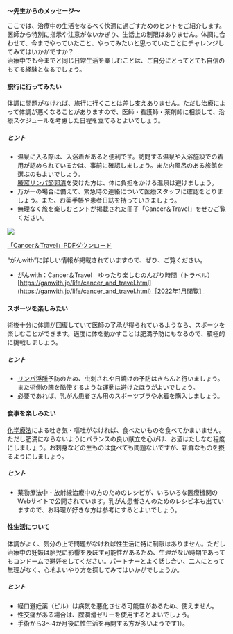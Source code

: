 **～先生からのメッセージ～**

ここでは、治療中の生活をなるべく快適に過ごすためのヒントをご紹介します。  
医師から特別に指示や注意がないかぎり、生活上の制限はありません。体調に合わせて、今までやっていたこと、やってみたいと思っていたことにチャレンジしてみてはいかがですか？  
治療中でも今までと同じ日常生活を楽しむことは、ご自分にとってとても自信のもてる経験となるでしょう。

#### 旅行に行ってみたい

体調に問題がなければ、旅行に行くことは差し支えありません。ただし治療によって体調が悪くなることがありますので、医師・看護師・薬剤師に相談して、治療スケジュールを考慮した日程を立てるとよいでしょう。

##### ヒント

-   温泉に入る際は、入浴着があると便利です。訪問する温泉や入浴施設での着用が認められているかは、事前に確認しましょう。また内風呂のある旅館を選ぶのもよいでしょう。  
    [腋窩リンパ節郭清](https://oshiete-gan.jp/breast/diagnosis/operation/alnd.html)を受けた方は、体に負担をかける温泉は避けましょう。
-   万が一の場合に備えて、緊急時の連絡について医療スタッフに確認をとりましょう。また、お薬手帳や患者日誌を持っていきましょう。
-   無理なく旅を楽しむヒントが掲載された冊子「Cancer＆Travel」をぜひご覧ください。

[![](https://oshiete-gan.jp/breast/common/images/treatment/life/img_life-entertaining01.jpg)](https://oshiete-gan.jp/breast/common/pdf/pdf_entertaining.pdf)

[「Cancer＆Travel」PDFダウンロード](https://oshiete-gan.jp/breast/common/pdf/pdf_entertaining.pdf)

“がんwith”に詳しい情報が掲載されていますので、ぜひ、ご覧ください。

-   がんwith：Cancer＆Travel　ゆったり楽しむのんびり時間（トラベル）  
    [https://ganwith.jp/life/cancer_and_travel.html](https://ganwith.jp/life/cancer_and_travel.html)［2022年1月閲覧］

#### スポーツを楽しみたい

術後十分に体調が回復していて医師の了承が得られているようなら、スポーツを楽しむことができます。適度に体を動かすことは肥満予防にもなるので、積極的に挑戦しましょう。

##### ヒント

-   [リンパ浮腫](https://oshiete-gan.jp/breast/treatment/follow-up/lymphedema.html)予防のため、虫刺されや日焼けの予防はきちんと行いましょう。また術側の腕を酷使するような運動は避けたほうがよいでしょう。
-   必要であれば、乳がん患者さん用のスポーツブラや水着を購入しましょう。

#### 食事を楽しみたい

[化学療法](https://oshiete-gan.jp/breast/diagnosis/treatment/chemotherapy.html#anker3)による吐き気・嘔吐がなければ、食べたいものを食べてかまいません。ただし肥満にならないようにバランスの良い献立を心がけ、お酒はたしなむ程度にしましょう。お刺身などの生ものは食べても問題ないですが、新鮮なものを摂るようにしましょう。

##### ヒント

-   薬物療法中・放射線治療中の方のためのレシピが、いろいろな医療機関のWebサイトで公開されています。乳がん患者さんのためのレシピ本も出ていますので、お料理が好きな方は参考にするとよいでしょう。

#### 性生活について

体調がよく、気分の上で問題がなければ性生活に特に制限はありません。ただし治療中の妊娠は胎児に影響を及ぼす可能性があるため、生理がない時期であってもコンドームで避妊をしてください。パートナーとよく話し合い、二人にとって無理がなく、心地よいやり方を探してみてはいかがでしょうか。

##### ヒント

-   経口避妊薬（ピル）は病気を悪化させる可能性があるため、使えません。
-   性交痛がある場合は、腟潤滑ゼリーを使用するとよいでしょう。
-   手術から3～4か月後に性生活を再開する方が多いようです1）。